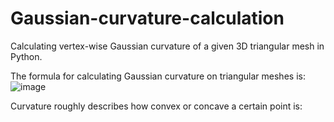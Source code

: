 # Gaussian-curvature-calculation
Calculating vertex-wise Gaussian curvature of a given 3D triangular mesh in Python.



The formula for calculating Gaussian curvature on triangular meshes is:
![image](https://user-images.githubusercontent.com/87435328/199956149-c207b62a-a04a-42e3-be73-4639b7a79e4c.png)

Curvature roughly describes how convex or concave a certain point is:
